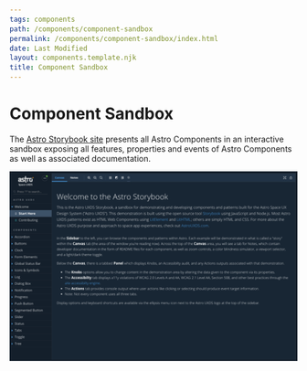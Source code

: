 ```yaml
---
tags: components
path: /components/component-sandbox
permalink: /components/component-sandbox/index.html
date: Last Modified
layout: components.template.njk
title: Component Sandbox
---
```


# Component Sandbox

The [Astro Storybook site](https://astro-components.netlify.com/) presents all Astro Components in an interactive sandbox exposing all features, properties and events of Astro Components as well as associated documentation.

![Component Sandbox](/img/components/component-sandbox.png)
